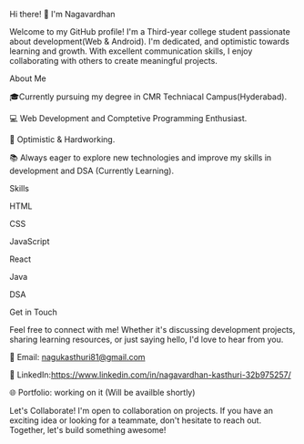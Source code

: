  Hi there! 👋 I'm Nagavardhan
 
Welcome to my GitHub profile! I'm a Third-year college student passionate about development(Web & Android). I'm dedicated, and optimistic towards learning and growth. With excellent communication skills, I enjoy collaborating with others to create meaningful projects.

About Me

🎓Currently pursuing my degree in CMR Techniacal Campus(Hyderabad).

💻 Web Development and Comptetive Programming Enthusiast.

🌟 Optimistic & Hardworking.

📚 Always eager to explore new technologies and improve my skills in development and DSA (Currently Learning).

Skills

HTML

CSS

JavaScript

React

Java

DSA

Get in Touch

Feel free to connect with me! Whether it's discussing development projects, sharing learning resources, or just saying hello, I'd love to hear from you.

📧 Email: nagukasthuri81@gmail.com

💼 LinkedIn:https://www.linkedin.com/in/nagavardhan-kasthuri-32b975257/

🌐 Portfolio: working on it (Will be availble shortly)


Let's Collaborate!
I'm open to collaboration on projects. If you have an exciting idea or looking for a teammate, don't hesitate to reach out. Together, let's build something awesome!
